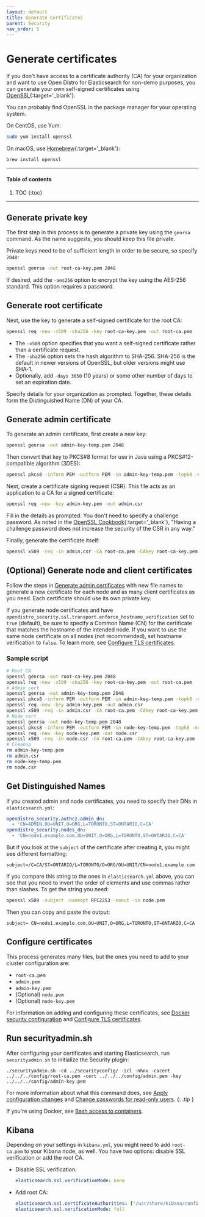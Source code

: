 ```yaml
---
layout: default
title: Generate Certificates
parent: Security
nav_order: 5
---
```


# Generate certificates

If you don't have access to a certificate authority (CA) for your organization and want to use Open Distro for Elasticsearch for non-demo purposes, you can generate your own self-signed certificates using [OpenSSL](https://www.openssl.org/){:target='\_blank'}.

You can probably find OpenSSL in the package manager for your operating system.

On CentOS, use Yum:

```bash
sudo yum install openssl
```

On macOS, use [Homebrew](https://brew.sh/){:target='\_blank'}:

```bash
brew install openssl
```


---

#### Table of contents
1. TOC
{:toc}


---

## Generate private key

The first step in this process is to generate a private key using the `genrsa` command. As the name suggests, you should keep this file private.

Private keys need to be of sufficient length in order to be secure, so specify `2048`:

```bash
openssl genrsa -out root-ca-key.pem 2048
```

If desired, add the `-aes256` option to encrypt the key using the AES-256 standard. This option requires a password.


## Generate root certificate

Next, use the key to generate a self-signed certificate for the root CA:

```bash
openssl req -new -x509 -sha256 -key root-ca-key.pem -out root-ca.pem
```

- The `-x509` option specifies that you want a self-signed certificate rather than a certificate request.
- The `-sha256` option sets the hash algorithm to SHA-256. SHA-256 is the default in newer versions of OpenSSL, but older versions might use SHA-1.
- Optionally, add `-days 3650` (10 years) or some other number of days to set an expiration date.

Specify details for your organization as prompted. Together, these details form the Distinguished Name (DN) of your CA.


## Generate admin certificate

To generate an admin certificate, first create a new key:

```bash
openssl genrsa -out admin-key-temp.pem 2048
```

Then convert that key to PKCS#8 format for use in Java using a PKCS#12-compatible algorithm (3DES):

```bash
openssl pkcs8 -inform PEM -outform PEM -in admin-key-temp.pem -topk8 -nocrypt -v1 PBE-SHA1-3DES -out admin-key.pem
```

Next, create a certificate signing request (CSR). This file acts as an application to a CA for a signed certificate:

```bash
openssl req -new -key admin-key.pem -out admin.csr
```

Fill in the details as prompted. You don't need to specify a challenge password. As noted in the [OpenSSL Cookbook](https://www.feistyduck.com/books/openssl-cookbook/){:target='\_blank'}, "Having a challenge password does not increase the security of the CSR in any way."

Finally, generate the certificate itself:

```bash
openssl x509 -req -in admin.csr -CA root-ca.pem -CAkey root-ca-key.pem -CAcreateserial -sha256 -out admin.pem
```


## (Optional) Generate node and client certificates

Follow the steps in [Generate admin certificates](#generate-admin-certificate) with new file names to generate a new certificate for each node and as many client certificates as you need. Each certificate should use its own private key.

If you generate node certificates and have `opendistro_security.ssl.transport.enforce_hostname_verification` set to `true` (default), be sure to specify a Common Name (CN) for the certificate that matches the hostname of the intended node. If you want to use the same node certificate on all nodes (not recommended), set hostname verification to `false`. To learn more, see [Configure TLS certificates](../../security/tls-configuration/#advanced-hostname-verification-and-dns-lookup).


### Sample script

```bash
# Root CA
openssl genrsa -out root-ca-key.pem 2048
openssl req -new -x509 -sha256 -key root-ca-key.pem -out root-ca.pem
# Admin cert
openssl genrsa -out admin-key-temp.pem 2048
openssl pkcs8 -inform PEM -outform PEM -in admin-key-temp.pem -topk8 -nocrypt -v1 PBE-SHA1-3DES -out admin-key.pem
openssl req -new -key admin-key.pem -out admin.csr
openssl x509 -req -in admin.csr -CA root-ca.pem -CAkey root-ca-key.pem -CAcreateserial -sha256 -out admin.pem
# Node cert
openssl genrsa -out node-key-temp.pem 2048
openssl pkcs8 -inform PEM -outform PEM -in node-key-temp.pem -topk8 -nocrypt -v1 PBE-SHA1-3DES -out node-key.pem
openssl req -new -key node-key.pem -out node.csr
openssl x509 -req -in node.csr -CA root-ca.pem -CAkey root-ca-key.pem -CAcreateserial -sha256 -out node.pem
# Cleanup
rm admin-key-temp.pem
rm admin.csr
rm node-key-temp.pem
rm node.csr
```


## Get Distinguished Names

If you created admin and node certificates, you need to specify their DNs in `elasticsearch.yml`:

```yml
opendistro_security.authcz.admin_dn:
  - 'CN=ADMIN,OU=UNIT,O=ORG,L=TORONTO,ST=ONTARIO,C=CA'
opendistro_security.nodes_dn:
  - 'CN=node1.example.com,OU=UNIT,O=ORG,L=TORONTO,ST=ONTARIO,C=CA'
```

But if you look at the `subject` of the certificate after creating it, you might see different formatting:

```
subject=/C=CA/ST=ONTARIO/L=TORONTO/O=ORG/OU=UNIT/CN=node1.example.com
```

If you compare this string to the ones in `elasticsearch.yml` above, you can see that you need to invert the order of elements and use commas rather than slashes. To get the string you need:

```bash
openssl x509 -subject -nameopt RFC2253 -noout -in node.pem
```

Then you can copy and paste the output:

```
subject= CN=node1.example.com,OU=UNIT,O=ORG,L=TORONTO,ST=ONTARIO,C=CA
```


## Configure certificates

This process generates many files, but the ones you need to add to your cluster configuration are:

- `root-ca.pem`
- `admin.pem`
- `admin-key.pem`
- (Optional) `node.pem`
- (Optional) `node-key.pem`

For information on adding and configuring these certificates, see [Docker security configuration](../../install/docker-security/) and [Configure TLS certificates](../tls-configuration).


## Run securityadmin.sh

After configuring your certificates and starting Elasticsearch, run `securityadmin.sh` to initialize the Security plugin:

```
./securityadmin.sh -cd ../securityconfig/ -icl -nhnv -cacert ../../../config/root-ca.pem -cert ../../../config/admin.pem -key ../../../config/admin-key.pem
```

For more information about what this command does, see [Apply configuration changes](../security-admin/) and [Change passwords for read-only users](../../install/docker-security/#change-passwords-for-read-only-users).
{: .tip }

If you're using Docker, see [Bash access to containers](../../install/docker/#bash-access-to-containers).


## Kibana

Depending on your settings in `kibana.yml`, you might need to add `root-ca.pem` to your Kibana node, as well. You have two options: disable SSL verification or add the root CA.

- Disable SSL verification:

  ```yml
  elasticsearch.ssl.verificationMode: none
  ```

- Add root CA:

  ```yml
  elasticsearch.ssl.certificateAuthorities: ["/usr/share/kibana/config/root-ca.pem"]
  elasticsearch.ssl.verificationMode: full
  ```
